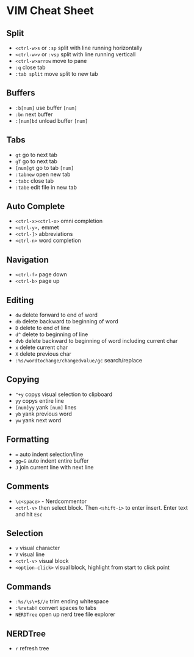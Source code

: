 # VIM Cheat Sheet

## Split

- `<ctrl-w>s` or `:sp` split with line running horizontally
- `<ctrl-w>v` or `:vsp` split with line running verticall
- `<ctrl-w>arrow` move to pane
- `:q` close tab
- `:tab split` move split to new tab

## Buffers

- `:b[num]` use buffer `[num]`
- `:bn` next buffer
- `:[num]bd` unload buffer `[num]`

## Tabs

- `gt` go to next tab
- `gT` go to next tab
- `[num]gt` go to tab `[num]`
- `:tabnew` open new tab
- `:tabc` close tab
- `:tabe` edit file in new tab

## Auto Complete

- `<ctrl-x><ctrl-o>` omni completion
- `<ctrl-y>,` emmet
- `<ctrl-]>` abbreviations
- `<ctrl-n>` word completion

## Navigation

- `<ctrl-f>` page down
- `<ctrl-b>` page up

## Editing

- `dw` delete forward to end of word
- `db` delete backward to beginning of word
- `D` delete to end of line
- `d^` delete to beginning of line
- `dvb` delete backward to beginning of word including current char
- `x` delete current char
- `X` delete previous char
- `:%s/wordtochange/changedvalue/gc` search/replace

## Copying

- `"+y` copys visual selection to clipboard
- `yy` copys entire line
- `[num]yy` yank `[num]` lines
- `yb` yank previous word
- `yw` yank next word

## Formatting

- `=` auto indent selection/line
- `gg=G` auto indent entire buffer
- `J` join current line with next line

## Comments

- `\c<space>` - Nerdcommentor
- `<ctrl-v>` then select block. Then `<shift-i>` to enter insert.  Enter text and hit `Esc`

## Selection

- `v` visual character
- `V` visual line
- `<ctrl-v>` visual block
- `<option-click>` visual block, highlight from start to click point

## Commands

- `:%s/\s\+$//e` trim ending whitespace
- `:%retab!` convert spaces to tabs
- `NERDTree` open up nerd tree file explorer

## NERDTree

- `r` refresh tree
